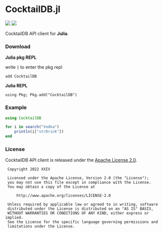 # CocktailDB.jl

[![](https://img.shields.io/github/v/tag/thechampagne/CocktailDB.jl?label=version)](https://github.com/thechampagne/CocktailDB.jl/releases/latest) [![](https://img.shields.io/github/license/thechampagne/CocktailDB.jl)](https://github.com/thechampagne/CocktailDB.jl/blob/main/LICENSE)

CocktailDB API client for **Julia**.

### Download

**Julia pkg REPL**

write `]` to enter the pkg repl 

```
add CocktailDB
```
**Julia REPL**
```
using Pkg; Pkg.add("CocktailDB")
```

### Example

```julia
using CocktailDB

for i in search("Vodka")
    println(i["strDrink"])
end
```

### License

CocktailDB API client is released under the [Apache License 2.0](https://github.com/thechampagne/CocktailDB.jl/blob/main/LICENSE).

```
 Copyright 2022 XXIV

 Licensed under the Apache License, Version 2.0 (the "License");
 you may not use this file except in compliance with the License.
 You may obtain a copy of the License at

     http://www.apache.org/licenses/LICENSE-2.0

 Unless required by applicable law or agreed to in writing, software
 distributed under the License is distributed on an "AS IS" BASIS,
 WITHOUT WARRANTIES OR CONDITIONS OF ANY KIND, either express or implied.
 See the License for the specific language governing permissions and
 limitations under the License.
```